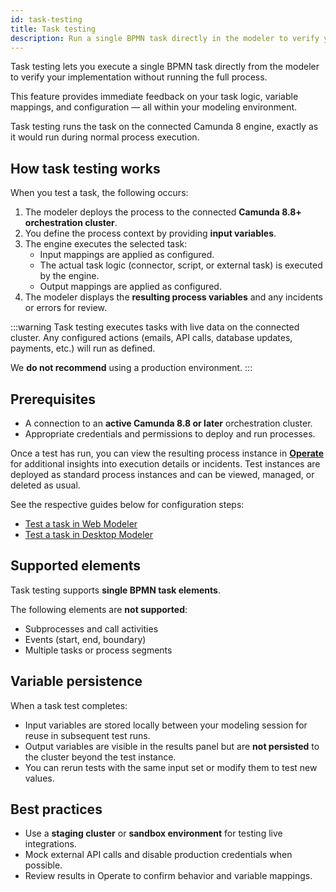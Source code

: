 ```yaml
---
id: task-testing
title: Task testing
description: Run a single BPMN task directly in the modeler to verify your implementation without executing the entire process.
---
```


Task testing lets you execute a single BPMN task directly from the modeler to verify your implementation without running the full process.

This feature provides immediate feedback on your task logic, variable mappings, and configuration — all within your modeling environment.

Task testing runs the task on the connected Camunda 8 engine, exactly as it would run during normal process execution.

## How task testing works

When you test a task, the following occurs:

1. The modeler deploys the process to the connected **Camunda 8.8+ orchestration cluster**.
2. You define the process context by providing **input variables**.
3. The engine executes the selected task:
   - Input mappings are applied as configured.
   - The actual task logic (connector, script, or external task) is executed by the engine.
   - Output mappings are applied as configured.
4. The modeler displays the **resulting process variables** and any incidents or errors for review.

:::warning
Task testing executes tasks with live data on the connected cluster. Any configured actions (emails, API calls, database updates, payments, etc.) will run as defined.

We **do not recommend** using a production environment.
:::

## Prerequisites

- A connection to an **active Camunda 8.8 or later** orchestration cluster.
- Appropriate credentials and permissions to deploy and run processes.

Once a test has run, you can view the resulting process instance in [**Operate**](../../components/operate/operate-introduction.md) for additional insights into execution details or incidents. Test instances are deployed as standard process instances and can be viewed, managed, or deleted as usual.

See the respective guides below for configuration steps:

- [Test a task in Web Modeler](/components/modeler/web-modeler/validation/task-testing.md)
- [Test a task in Desktop Modeler](/components/modeler/desktop-modeler/task-testing.md)

## Supported elements

Task testing supports **single BPMN task elements**.

The following elements are **not supported**:

- Subprocesses and call activities
- Events (start, end, boundary)
- Multiple tasks or process segments

## Variable persistence

When a task test completes:

- Input variables are stored locally between your modeling session for reuse in subsequent test runs.
- Output variables are visible in the results panel but are **not persisted** to the cluster beyond the test instance.
- You can rerun tests with the same input set or modify them to test new values.

## Best practices

- Use a **staging cluster** or **sandbox environment** for testing live integrations.
- Mock external API calls and disable production credentials when possible.
- Review results in Operate to confirm behavior and variable mappings.
